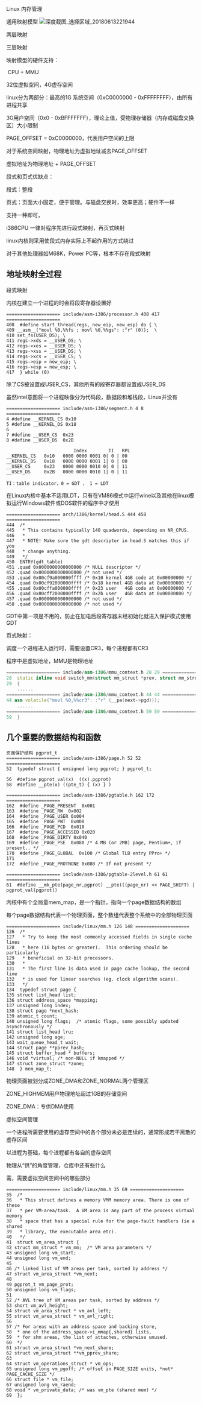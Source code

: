 Linux 内存管理

通用映射模型	![深度截图_选择区域_20180613221944](/home/baofengqi/Desktop/深度截图_选择区域_20180613221944.png)

两层映射

三层映射

映射模型的硬件支持：

​	CPU + MMU



32位虚拟空间，4G虚存空间

linux分为两部分：最高的1G 系统空间（0xC0000000 - 0xFFFFFFFF），由所有进程共享

3G用户空间（0x0 - 0xBFFFFFFF），理论上值，受物理存储器（内存或磁盘交换区）大小限制



PAGE_OFFSET = 0xC0000000，代表用户空间的上限

对于系统空间映射，物理地址为虚拟地址减去PAGE_OFFSET

虚拟地址为物理地址 + PAGE_OFFSET



段式和页式优缺点：

段式：整段

页式：页面大小固定，便于管理。与磁盘交换时，效率更高；硬件不一样

支持一种即可，

i386CPU 一律对程序先进行段式映射，再页式映射

linux内核则采用使段式内存实际上不起作用的方式绕过

对于其他处理器如M68K，Power PC等，根本不存在段式映射



## 地址映射全过程

段式映射

内核在建立一个进程的时会将段寄存器设置好

```
==================== include/asm-i386/processor.h 408 417 ====================
408  #define start_thread(regs, new_eip, new_esp) do { \
409 __asm__("movl %0,%%fs ; movl %0,%%gs": :"r" (0));  \
410 set_fs(USER_DS); \
411 regs->xds = __USER_DS; \
412 regs->xes = __USER_DS; \
413 regs->xss = __USER_DS; \
414 regs->xcs = __USER_CS; \
415 regs->eip = new_eip; \
416 regs->esp = new_esp; \
417  } while (0)
```

除了CS被设置成USER_CS，其他所有的段寄存器都设置成USER_DS

虽然intel意图将一个进程映像分为代码段，数据段和堆栈段，Linux并没有



```
==================== include/asm-i386/segment.h 4 8 ====================
4 #define __KERNEL_CS 0x10
5 #define __KERNEL_DS 0x18
6 
7 #define __USER_CS  0x23
8 #define __USER_DS  0x2B

                         Index        TI   RPL
__KERNEL_CS   0x10   0000 0000 0001 0| 0 | 00
__KERNEL_DS   0x18   0000 0000 0001 1| 0 | 00
__USER_CS     0x23   0000 0000 0010 0| 0 | 11
__USER_DS     0x2B   0000 0000 0010 1| 0 | 11

TI：table indicator，0 = GDT ， 1 = LDT
```

在Linux内核中基本不适用LDT，只有在VM86模式中运行wine以及其他在linux模拟运行Windows软件或DOS软件的程序中才使用

```
==================== arch/i386/kernel/head.S 444 458 ====================
444  /*
445   * This contains typically 140 quadwords, depending on NR_CPUS.
446   *
447   * NOTE! Make sure the gdt descriptor in head.S matches this if you
448   * change anything.
449   */
450  ENTRY(gdt_table)
451 .quad 0x0000000000000000 /* NULL descriptor */
452 .quad 0x0000000000000000 /* not used */
453 .quad 0x00cf9a000000ffff /* 0x10 kernel 4GB code at 0x00000000 */
454 .quad 0x00cf92000000ffff /* 0x18 kernel 4GB data at 0x00000000 */
455 .quad 0x00cffa000000ffff /* 0x23 user   4GB code at 0x00000000 */
456 .quad 0x00cff2000000ffff /* 0x2b user   4GB data at 0x00000000 */
457 .quad 0x0000000000000000 /* not used */
458 .quad 0x0000000000000000 /* not used */
```

GDT中第一项是不用的，防止在加电后段寄存器未经初始化就进入保护模式使用GDT

页式映射：

调度一个进程进入运行时，需要设置CR3，每个进程都有CR3

程序中是虚拟地址，MMU是物理地址

```c++
==================== include/asm-i386/mmu_context.h 28 29 ====================
28  static inline void switch_mm(struct mm_struct *prev, struct mm_struct *next, struct task_struct *tsk, unsigned cpu)
29  {
    ......
==================== include/asm-i386/mmu_context.h 44 44 ====================
44 asm volatile("movl %0,%%cr3": :"r" (__pa(next->pgd)));
    ......
==================== include/asm-i386/mmu_context.h 59 59 ====================
59  }
```

## 几个重要的数据结构和函数

```
页面保护结构 pgprot_t
==================== include/asm-i386/page.h 52 52 ====================
52  typedef struct { unsigned long pgprot; } pgprot_t;

56  #define pgprot_val(x)  ((x).pgprot)
58  #define __pte(x) ((pte_t) { (x) } )

==================== include/asm-i386/pgtable.h 162 172 ====================
162  #define _PAGE_PRESENT  0x001
163  #define _PAGE_RW  0x002
164  #define _PAGE_USER 0x004
165  #define _PAGE_PWT  0x008
166  #define _PAGE_PCD  0x010
167  #define _PAGE_ACCESSED 0x020
168  #define _PAGE_DIRTY 0x040
169  #define _PAGE_PSE  0x080 /* 4 MB (or 2MB) page, Pentium+, if present.. */
170  #define _PAGE_GLOBAL  0x100 /* Global TLB entry PPro+ */
171
172  #define _PAGE_PROTNONE 0x080 /* If not present */
```

```
==================== include/asm-i386/pgtable-2level.h 61 61 ====================
61  #define __mk_pte(page_nr,pgprot) __pte(((page_nr) << PAGE_SHIFT) | pgprot_val(pgprot))
```



内核中有个全局量mem_map，是一个指针，指向一个page数据结构的数组

每个page数据结构代表一个物理页面，整个数组代表整个系统中的全部物理页面

```
==================== include/linux/mm.h 126 148 ====================
126  /*
127   * Try to keep the most commonly accessed fields in single cache lines
128   * here (16 bytes or greater).  This ordering should be particularly
129   * beneficial on 32-bit processors.
130   *
131   * The first line is data used in page cache lookup, the second line
132   * is used for linear searches (eg. clock algorithm scans).
133   */
134  typedef struct page {
135 struct list_head list;
136 struct address_space *mapping;
137 unsigned long index;
138 struct page *next_hash;
139 atomic_t count;
140 unsigned long flags;  /* atomic flags, some possibly updated asynchronously */
141 struct list_head lru;
142 unsigned long age;
143 wait_queue_head_t wait;
144 struct page **pprev_hash;
145 struct buffer_head * buffers;
146 void *virtual; /* non-NULL if kmapped */
147 struct zone_struct *zone;
148  } mem_map_t;

```

物理页面被划分成ZONE_DMA和ZONE_NORMAL两个管理区

ZONE_HIGHMEM用户物理地址超过1GB的存储空间

ZONE_DMA：专供DMA使用



虚拟空间管理

一个进程所需要使用的虚存空间中的各个部分未必是连续的，通常形成若干离散的虚存区间

以进程为基础，每个进程都有各自的虚存空间

物理从“供”的角度管理，仓库中还有些什么

需，需要虚拟空间空间中的哪些部分

```
==================== include/linux/mm.h 35 69 ====================
35  /*
36   * This struct defines a memory VMM memory area. There is one of these
37   * per VM-area/task.  A VM area is any part of the process virtual memory
38   * space that has a special rule for the page-fault handlers (ie a shared
39   * library, the executable area etc).
40   */
41  struct vm_area_struct {
42 struct mm_struct * vm_mm;  /* VM area parameters */
43 unsigned long vm_start;
44 unsigned long vm_end;
45
46 /* linked list of VM areas per task, sorted by address */
47 struct vm_area_struct *vm_next;
48
49 pgprot_t vm_page_prot;
50 unsigned long vm_flags;
51
52 /* AVL tree of VM areas per task, sorted by address */
53 short vm_avl_height;
54 struct vm_area_struct * vm_avl_left;
55 struct vm_area_struct * vm_avl_right;
56
57 /* For areas with an address space and backing store,
58  * one of the address_space->i_mmap{,shared} lists,
59  * for shm areas, the list of attaches, otherwise unused.
60  */
61 struct vm_area_struct *vm_next_share;
62 struct vm_area_struct **vm_pprev_share;
63
64 struct vm_operations_struct * vm_ops;
65 unsigned long vm_pgoff; /* offset in PAGE_SIZE units, *not* PAGE_CACHE_SIZE */
66 struct file * vm_file;
67 unsigned long vm_raend;
68 void * vm_private_data; /* was vm_pte (shared mem) */
69  };
```

